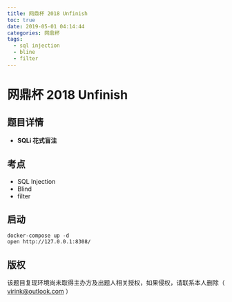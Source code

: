 ```yaml
---
title: 网鼎杯 2018 Unfinish
toc: true
date: 2019-05-01 04:14:44
categories: 网鼎杯
tags:
  - sql injection
  - bline
  - filter
---
```


# 网鼎杯 2018 Unfinish

## 题目详情

- **SQLi 花式盲注**

## 考点

- SQL Injection
- Blind
- filter

## 启动

    docker-compose up -d
    open http://127.0.0.1:8308/

## 版权

该题目复现环境尚未取得主办方及出题人相关授权，如果侵权，请联系本人删除（ virink@outlook.com ）